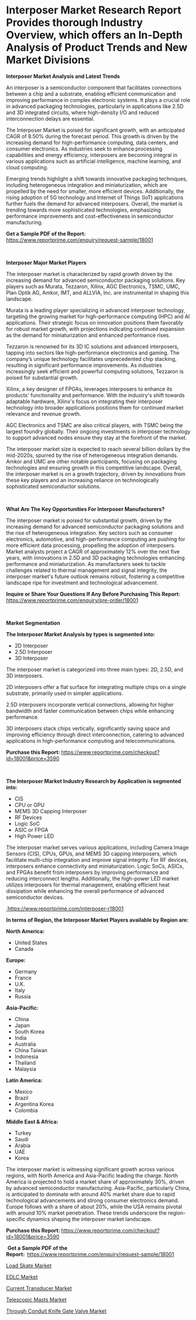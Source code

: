 <p><h1>Interposer Market Research Report Provides thorough Industry Overview, which offers an In-Depth Analysis of Product Trends and New Market Divisions</h1></p><p><strong>Interposer Market Analysis and Latest Trends</strong></p>
<p><p>An interposer is a semiconductor component that facilitates connections between a chip and a substrate, enabling efficient communication and improving performance in complex electronic systems. It plays a crucial role in advanced packaging technologies, particularly in applications like 2.5D and 3D integrated circuits, where high-density I/O and reduced interconnection delays are essential.</p><p>The Interposer Market is poised for significant growth, with an anticipated CAGR of 8.50% during the forecast period. This growth is driven by the increasing demand for high-performance computing, data centers, and consumer electronics. As industries seek to enhance processing capabilities and energy efficiency, interposers are becoming integral in various applications such as artificial intelligence, machine learning, and cloud computing. </p><p>Emerging trends highlight a shift towards innovative packaging techniques, including heterogeneous integration and miniaturization, which are propelled by the need for smaller, more efficient devices. Additionally, the rising adoption of 5G technology and Internet of Things (IoT) applications further fuels the demand for advanced interposers. Overall, the market is trending towards more sophisticated technologies, emphasizing performance improvements and cost-effectiveness in semiconductor manufacturing.</p></p>
<p><strong>Get a Sample PDF of the Report:&nbsp;</strong> <a href="https://www.reportprime.com/enquiry/request-sample/18001?utm_campaign=2194&utm_medium=2&utm_source=Github&utm_content=ia&utm_term=18032025&utm_id=interposer">https://www.reportprime.com/enquiry/request-sample/18001</a></p>
<p>&nbsp;</p>
<p><strong>Interposer Major Market Players</strong></p>
<p><p>The interposer market is characterized by rapid growth driven by the increasing demand for advanced semiconductor packaging solutions. Key players such as Murata, Tezzaron, Xilinx, AGC Electronics, TSMC, UMC, Plan Optik AG, Amkor, IMT, and ALLVIA, Inc. are instrumental in shaping this landscape.</p><p>Murata is a leading player specializing in advanced interposer technology, targeting the growing market for high-performance computing (HPC) and AI applications. Their strategic focus on innovation positions them favorably for robust market growth, with projections indicating continued expansion as the demand for miniaturization and enhanced performance rises.</p><p>Tezzaron is renowned for its 3D IC solutions and advanced interposers, tapping into sectors like high-performance electronics and gaming. The company’s unique technology facilitates unprecedented chip stacking, resulting in significant performance improvements. As industries increasingly seek efficient and powerful computing solutions, Tezzaron is poised for substantial growth.</p><p>Xilinx, a key designer of FPGAs, leverages interposers to enhance its products' functionality and performance. With the industry's shift towards adaptable hardware, Xilinx's focus on integrating their interposer technology into broader applications positions them for continued market relevance and revenue growth.</p><p>AGC Electronics and TSMC are also critical players, with TSMC being the largest foundry globally. Their ongoing investments in interposer technology to support advanced nodes ensure they stay at the forefront of the market.</p><p>The interposer market size is expected to reach several billion dollars by the mid-2020s, spurred by the rise of heterogeneous integration demands. Amkor and UMC are other notable participants, focusing on packaging technologies and ensuring growth in this competitive landscape. Overall, the interposer market is on a growth trajectory, driven by innovations from these key players and an increasing reliance on technologically sophisticated semiconductor solutions.</p></p>
<p>&nbsp;</p>
<p><strong>What Are The Key Opportunities For Interposer Manufacturers?</strong></p>
<p><p>The interposer market is poised for substantial growth, driven by the increasing demand for advanced semiconductor packaging solutions and the rise of heterogeneous integration. Key sectors such as consumer electronics, automotive, and high-performance computing are pushing for more efficient data processing, propelling the adoption of interposers. Market analysts project a CAGR of approximately 12% over the next five years, with innovations in 2.5D and 3D packaging technologies enhancing performance and miniaturization. As manufacturers seek to tackle challenges related to thermal management and signal integrity, the interposer market's future outlook remains robust, fostering a competitive landscape ripe for investment and technological advancement.</p></p>
<p><strong>Inquire or Share Your Questions If Any Before Purchasing This Report:</strong> <a href="https://www.reportprime.com/enquiry/pre-order/18001?utm_campaign=2194&utm_medium=2&utm_source=Github&utm_content=ia&utm_term=18032025&utm_id=interposer">https://www.reportprime.com/enquiry/pre-order/18001</a></p>
<p>&nbsp;</p>
<p><strong>Market Segmentation</strong></p>
<p><strong>The Interposer Market Analysis by types is segmented into:</strong></p>
<p><ul><li>2D Interposer</li><li>2.5D Interposer</li><li>3D Interposer</li></ul></p>
<p><p>The interposer market is categorized into three main types: 2D, 2.5D, and 3D interposers. </p><p>2D interposers offer a flat surface for integrating multiple chips on a single substrate, primarily used in simpler applications. </p><p>2.5D interposers incorporate vertical connections, allowing for higher bandwidth and faster communication between chips while enhancing performance. </p><p>3D interposers stack chips vertically, significantly saving space and improving efficiency through direct interconnection, catering to advanced applications in high-performance computing and telecommunications.</p></p>
<p><strong>Purchase this Report:&nbsp;</strong><a href="https://www.reportprime.com/checkout?id=18001&price=3590&utm_campaign=2194&utm_medium=2&utm_source=Github&utm_content=ia&utm_term=18032025&utm_id=interposer">https://www.reportprime.com/checkout?id=18001&price=3590</a></p>
<p>&nbsp;</p>
<p><strong>The Interposer Market Industry Research by Application is segmented into:</strong></p>
<p><ul><li>CIS</li><li>CPU or GPU</li><li>MEMS 3D Capping Interposer</li><li>RF Devices</li><li>Logic SoC</li><li>ASIC or FPGA</li><li>High Power LED</li></ul></p>
<p><p>The interposer market serves various applications, including Camera Image Sensors (CIS), CPUs, GPUs, and MEMS 3D capping interposers, which facilitate multi-chip integration and improve signal integrity. For RF devices, interposers enhance connectivity and miniaturization. Logic SoCs, ASICs, and FPGAs benefit from interposers by improving performance and reducing interconnect lengths. Additionally, the high-power LED market utilizes interposers for thermal management, enabling efficient heat dissipation while enhancing the overall performance of advanced semiconductor devices.</p></p>
<p><a href="https://www.reportprime.com/interposer-r18001?utm_campaign=2194&utm_medium=2&utm_source=Github&utm_content=ia&utm_term=18032025&utm_id=interposer">&nbsp;https://www.reportprime.com/interposer-r18001</a></p>
<p><strong>In terms of Region, the Interposer Market Players available by Region are:</strong></p>
<p>
    <p> <strong> North America: </strong>
        <ul>
            <li>United States</li>
            <li>Canada</li>
        </ul>
        </p> 
    <p> <strong> Europe: </strong>
        <ul>
            <li>Germany</li>
            <li>France</li>
            <li>U.K.</li>
            <li>Italy</li>
            <li>Russia</li>
        </ul>
        </p> 
    <p> <strong> Asia-Pacific: </strong>
        <ul>
            <li>China</li>
            <li>Japan</li>
            <li>South Korea</li>
            <li>India</li>
            <li>Australia</li>
            <li>China Taiwan</li>
            <li>Indonesia</li>
            <li>Thailand</li>
            <li>Malaysia</li>
        </ul>
        </p> 
    <p> <strong> Latin America: </strong>
        <ul>
            <li>Mexico</li>
            <li>Brazil</li>
            <li>Argentina Korea</li>
            <li>Colombia</li>
        </ul>
        </p> 
    <p> <strong> Middle East & Africa: </strong>
        <ul>
            <li>Turkey</li>
            <li>Saudi</li>
            <li>Arabia</li>
            <li>UAE</li>
            <li>Korea</li>
        </ul>
    </p>
    </p>
<p><p>The interposer market is witnessing significant growth across various regions, with North America and Asia-Pacific leading the charge. North America is projected to hold a market share of approximately 30%, driven by advanced semiconductor manufacturing. Asia-Pacific, particularly China, is anticipated to dominate with around 40% market share due to rapid technological advancements and strong consumer electronics demand. Europe follows with a share of about 20%, while the USA remains pivotal with around 10% market penetration. These trends underscore the region-specific dynamics shaping the interposer market landscape.</p></p>
<p><strong>Purchase this Report: </strong><a href="https://www.reportprime.com/checkout?id=18001&price=3590&utm_campaign=2194&utm_medium=2&utm_source=Github&utm_content=ia&utm_term=18032025&utm_id=interposer">https://www.reportprime.com/checkout?id=18001&price=3590</a></p>
<p>&nbsp;<strong>Get a Sample PDF of the Report:&nbsp;&nbsp;</strong><a href="https://www.reportprime.com/enquiry/request-sample/18001?utm_campaign=2194&utm_medium=2&utm_source=Github&utm_content=ia&utm_term=18032025&utm_id=interposer">https://www.reportprime.com/enquiry/request-sample/18001</a></p>
<p><strong></strong></p>
<p><p><a href="https://www.linkedin.com/pulse/load-skate-market-report-demographics-target-forecast-cagr-58-2xqze?utm_campaign=2194&utm_medium=2&utm_source=Github&utm_content=ia&utm_term=18032025&utm_id=interposer">Load Skate Market</a></p><p><a href="https://github.com/safurdorthu8/Market-Research-Report-List-1/blob/main/edlc-market.md?utm_campaign=2194&utm_medium=2&utm_source=Github&utm_content=ia&utm_term=18032025&utm_id=interposer">EDLC Market</a></p><p><a href="https://github.com/bettysbozer/Market-Research-Report-List-1/blob/main/current-transducer-market.md?utm_campaign=2194&utm_medium=2&utm_source=Github&utm_content=ia&utm_term=18032025&utm_id=interposer">Current Transducer Market</a></p><p><a href="https://www.linkedin.com/pulse/telescopic-masts-market-outlook-projected-growth-118-cagr-w8c9e?utm_campaign=2194&utm_medium=2&utm_source=Github&utm_content=ia&utm_term=18032025&utm_id=interposer">Telescopic Masts Market</a></p><p><a href="https://www.linkedin.com/pulse/essential-overview-through-conduit-knife-gate-valve-market-gwske?utm_campaign=2194&utm_medium=2&utm_source=Github&utm_content=ia&utm_term=18032025&utm_id=interposer">Through Conduit Knife Gate Valve Market</a></p></p>